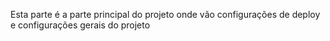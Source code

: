 Esta parte é a parte principal do projeto onde vão configurações de deploy e configurações gerais do projeto